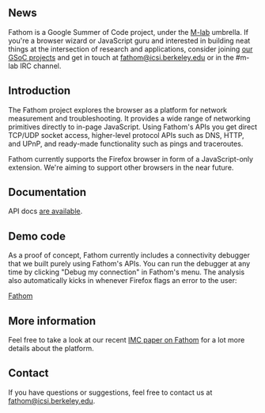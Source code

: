 ## News
Fathom is a Google Summer of Code project, under the [M-lab](http://www.measurementlab.net/) umbrella. If you're a browser wizard or JavaScript guru and interested in building neat things at the intersection of research and applications, consider joining [our GSoC projects](http://measurementlab.net/gsoc_2013) and get in touch at fathom@icsi.berkeley.edu or in the #m-lab IRC channel.

## Introduction
The Fathom project explores the browser as a platform for network measurement and troubleshooting. It provides a wide range of networking primitives directly to in-page JavaScript. Using Fathom's APIs you get direct TCP/UDP socket access, higher-level protocol APIs such as DNS, HTTP, and UPnP, and ready-made functionality such as pings and traceroutes.

Fathom currently supports the Firefox browser in form of a JavaScript-only extension. We're aiming to support other browsers in the near future.

## Documentation
API docs [are available](http://fathom.icsi.berkeley.edu/docs/index.html).

## Demo code
As a proof of concept, Fathom currently includes a connectivity debugger that we built purely using Fathom's APIs. You can run the debugger at any time by clicking "Debug my connection" in Fathom's menu. The analysis also automatically kicks in whenever Firefox flags an error to the user:

[Fathom](http://icir.org/christian/proj/fathom/fathom.png)

## More information
Feel free to take a look at our recent [IMC paper on Fathom](http://www.icir.org/christian/publications/2012-imc-fathom.pdf) for a lot more details about the platform.

## Contact
If you have questions or suggestions, feel free to contact us at fathom@icsi.berkeley.edu.
